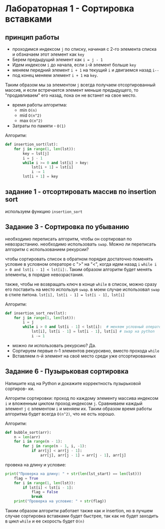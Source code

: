 # Лабораторная 1 - Сортировка вставками
## принцип работы
- проходимся индексом `j` по списку, начиная с 2-го элемента списка и обзначаем этот элемент как `key`
- Берем предыдущий элемент как `i = j - 1`
- Идем индексом `i` до начала, если `i`-й элемент больше `key`
- меняем передний элемент `i + 1` на текущий `i` и двигаемся назад `i--`
- под конец меняем элемент `i + 1` на `key`.

Таким образом мы за элементом `j` всегда получаем отсортированный массив, и если встречается элемент меньше предыдущего, то "продавливаем" его назад, пока он не встанет на свое место.

- время работы алгоритма:
  - min `O(n)`
  - mid `O(n^2)`
  - max `O(n^2)`
- Затраты по памяти - `O(1)`

Алгоритм:
```python
def insertion_sort(lst):
    for j in range(1, len(lst)):
        key = lst[j]
        i = j - 1
        while i >= 0 and lst[i] > key:
            lst[i + 1] = lst[i]
            i -= 1
        lst[i + 1] = key
```

## задание 1 - отсортировать массив по insertion sort
используем функцию `insertion_sort`

## Задание 3 - Сортировка по убыванию
необходимо переписать алгоритм, чтобы он сортировал по невозрастанию. необходимо использовать `swap`.
Можно ли переписать алгоритм с использованием рекурсии?

чтобы сортировать список в обратном порядке достаточно поменять условие в условном операторе с ">" на "<", когда идем назад `i`
`while i > 0 and lst[i - 1] < lst[i]:`. Таким образом алгоритм будет менять элементы, в порядке невозрастания.

также, чтобы не возвращать ключ в конце `while` в список, можно сразу его поставить на место используя `swap`. в моем случае использовал `swap` в стиле питона.
`lst[i], lst[i - 1] = lst[i - 1], lst[i]`

Алгоритм:
```python
def insertion_sort_rev(lst):
    for j in range(1, len(lst)):
        i = j
        while i > 0 and lst[i - 1] < lst[i]:  # меняем условный оператор с ">" на "<"
            lst[i], lst[i - 1] = lst[i - 1], lst[i] # swap на python
            i -= 1
```

- можно ли использовать рекурсию? Да.
- Сортируем первые n-1 элементов рекурсивно, вместо прохода `while`
- Вставляем n-й элемент на своё место среди уже отсортированных

## Задание 6 - Пузырьковая сортировка
Напишите код на Python и докажите корректность пузырьковой сортиров-
ки.

Алгоритм сортировки:
проход по каждому элементу массива индексом `i` и вложенным циклом проход индексом `j`. Сравниваем каждый элемент `j` с элементом `i`
и меняем их.
Таким образом время работы алгоритма будет всегда `O(n^2)`, что не есть хорошо.

Алгоритм:
```python
def bubble_sort(arr):
    n = len(arr)
    for i in range(n - 1):
        for j in range(n - 1, i, -1):
            if arr[j] < arr[j - 1]:
                arr[j], arr[j - 1] = arr[j - 1], arr[j]
```

провека на длину и условие:
```python
print("Проверка на длину: " + str(len(lst_start) == len(lst)))
    flag = True
    for i in range(1, len(lst)):
        if lst[i] < lst[i - 1]:
            flag = False
            break
    print("Проверка на условие: " + str(flag))
```
Таким образом алгоритм работает также как и insertion, но в лучшем случае сортировка вставками будет быстрее, так как не будет заходить в цикл `while` и ее скорость будет `O(n)`

